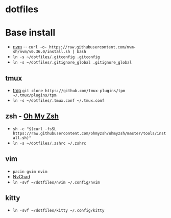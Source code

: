 # dotfiles

# Base install

- [nvm](https://github.com/nvm-sh/nvm#installing-and-updating)
-- `curl -o- https://raw.githubusercontent.com/nvm-sh/nvm/v0.36.0/install.sh | bash`
- `ln -s ~/dotfiles/.gitconfig .gitconfig`
- `ln -s ~/dotfiles/.gitignore_global .gitignore_global`

## tmux

- [tmp](https://github.com/tmux-plugins/tpm) `git clone https://github.com/tmux-plugins/tpm ~/.tmux/plugins/tpm`
- `ln -s ~/dotfiles/.tmux.conf ~/.tmux.conf`

## zsh - [Oh My Zsh](https://github.com/ohmyzsh/ohmyzsh)

- `sh -c "$(curl -fsSL https://raw.githubusercontent.com/ohmyzsh/ohmyzsh/master/tools/install.sh)"`
- `ln -s ~/dotfiles/.zshrc ~/.zshrc`

## vim

- `pacin gvim nvim`
- [NvChad](https://github.com/NvChad/NvChad)
- `ln -svf ~/dotfiles/nvim ~/.config/nvim`

## kitty

- `ln -svf ~/dotfiles/kitty ~/.config/kitty`
